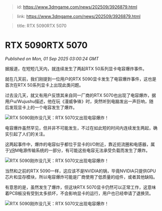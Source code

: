 > id: https://www.3dmgame.com/news/202509/3926879.html

> link: https://www.3dmgame.com/news/202509/3926879.html

> title: RTX 5090RTX 5070

# RTX 5090RTX 5070
_Published on Mon, 01 Sep 2025 03:00:24 GMT_

据报道，在短短几天内，就连续发生了两起RTX 50系列显卡电容爆炸事件。

就在几天前，我们刚提到一位用户的RTX 5090显卡发生了电容爆炸事件，这也是首次在RTX 50系列显卡上出现此类问题。

过去没几天，就又有用户反馈其来自同一厂商的RTX 5070也出现了电容爆炸，据用户u/Wujushu描述，他在玩《漫威争锋》时，突然听到电脑发出一声巨响，随后发现显卡上的一个电容发生了爆炸。

![RTX 5090刚炸没几天：RTX 5070又出现电容爆炸！](https://img1.mydrivers.com/img/20250901/S2057e5f9-ec78-4206-9696-21f95e6e31d2.png)

电容爆炸虽然罕见，但并非不可能发生，不过在如此短的时间内连续发生两起，确实引起了人们的关注。

这两起事件中，爆炸的电容似乎都位于显卡的I/O附近，靠近扼流圈和电感器，属于[VR](https://www.3dmgame.com/tag/vr_1/)M电源传输系统的一部分，有可能这些电容无法承受负载而发生了爆炸。

![RTX 5090刚炸没几天：RTX 5070又出现电容爆炸！](https://img1.mydrivers.com/img/20250901/S307f2993-70a2-4ba4-93dc-8bc609ee1c59.jpg)

当然和之前的RTX 5090一样，这应该不是NVIDIA的锅，毕竟NVIDIA只提供GPU芯片和显存模块，所以电容爆炸可能是厂商使用了低质量的组件，或者其他缺陷。

有意思的是，虽然发生了爆炸，但这块RTX 5070显卡仍然可以正常工作，这意味着PCB板没有受到太多损坏，不会影响显卡的运行，用户也已经申请了退换货。

![RTX 5090刚炸没几天：RTX 5070又出现电容爆炸！](https://img1.mydrivers.com/img/20250901/S7fee91a9-e67a-4ec2-86bf-68cf1c5779e9.png)
